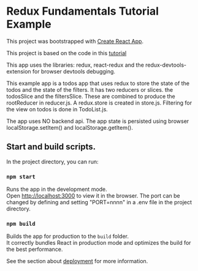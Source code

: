 # Redux Fundamentals Tutorial Example

This project was bootstrapped with [Create React App](https://github.com/facebook/create-react-app).

This project is based on the code in this [tutorial](https://redux.js.org/tutorials/fundamentals/part-1-overview)

This app uses the libraries: redux, react-redux and the redux-devtools-extension for browser devtools debugging.

This example app is a todos app that uses redux to store the state of the todos and the state of the filters. It has two reducers or slices. the todosSlice and the filtersSlice. These are combined to produce the rootReducer in reducer.js. A redux.store is created in store.js. Filtering for the view on todos is done in TodoList.js.

The app uses NO backend api. The app state is persisted using browser localStorage.setItem() and localStorage.getItem().

## Start and build scripts.

In the project directory, you can run:

### `npm start`

Runs the app in the development mode.<br />
Open [http://localhost:3000](http://localhost:3000) to view it in the browser. The port can be changed by defining and setting "PORT=nnnn" in a .env file in the project directory.

### `npm build`

Builds the app for production to the `build` folder.<br />
It correctly bundles React in production mode and optimizes the build for the best performance.

See the section about [deployment](https://facebook.github.io/create-react-app/docs/deployment) for more information.
